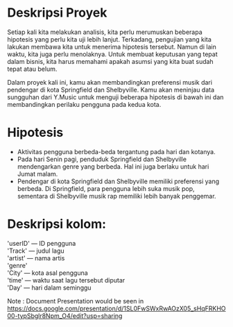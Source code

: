 # Deskripsi Proyek
Setiap kali kita melakukan analisis, kita perlu merumuskan beberapa hipotesis yang perlu kita uji lebih lanjut. Terkadang, pengujian yang kita lakukan membawa kita untuk menerima hipotesis tersebut. Namun di lain waktu, kita juga perlu menolaknya. Untuk membuat keputusan yang tepat dalam bisnis, kita harus memahami apakah asumsi yang kita buat sudah tepat atau belum.

Dalam proyek kali ini, kamu akan membandingkan preferensi musik dari pendengar di kota Springfield dan Shelbyville. Kamu akan meninjau data sungguhan dari Y.Music untuk menguji beberapa hipotesis di bawah ini dan membandingkan perilaku pengguna pada kedua kota.

# Hipotesis
- Aktivitas pengguna berbeda-beda tergantung pada hari dan kotanya.
- Pada hari Senin pagi, penduduk Springfield dan Shelbyville mendengarkan genre yang berbeda. Hal ini juga berlaku untuk hari Jumat malam.
- Pendengar di kota Springfield dan Shelbyville memiliki preferensi yang berbeda. Di Springfield, para pengguna lebih suka musik pop, sementara di Shelbyville musik rap memiliki lebih banyak penggemar.


# Deskripsi kolom:

'userID' — ID pengguna <br>
'Track' — judul lagu <br>
'artist' — nama artis <br>
'genre' <br>
'City' — kota asal pengguna <br>
'time' — waktu saat lagu tersebut diputar <br>
'Day' — hari dalam seminggu <br>

Note :
Document Presentation would be seen in https://docs.google.com/presentation/d/1SL0FwSWxRwAOzX05_sHqFRKHO00-typSbglr8Npm_O4/edit?usp=sharing 
